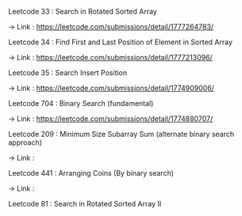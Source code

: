 Leetcode 33 :  Search in Rotated Sorted Array

-> Link : https://leetcode.com/submissions/detail/1777264783/

Leetcode 34 : Find First and Last Position of Element in Sorted Array 

-> Link : https://leetcode.com/submissions/detail/1777213096/

Leetcode 35 : Search Insert Position

-> Link : https://leetcode.com/submissions/detail/1774909006/

Leetcode 704 : Binary Search (fundamental)

-> Link : https://leetcode.com/submissions/detail/1774880707/

Leetcode 209 : Minimum Size Subarray Sum (alternate binary search approach) 

-> Link : 

Leetcode 441 : Arranging Coins (By binary search) 

-> Link : 

Leetcode 81 : Search in Rotated Sorted Array II



